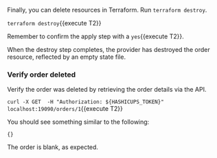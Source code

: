 Finally, you can delete resources in Terraform. Run `terraform destroy`. 

`terraform destroy`{{execute T2}}

Remember to confirm the apply step with a `yes`{{execute T2}}.

When the destroy step completes, the provider has destroyed the order resource, reflected by an empty state file.


### Verify order deleted

Verify the order was deleted by retrieving the order details via the API. 

`curl -X GET  -H "Authorization: ${HASHICUPS_TOKEN}" localhost:19090/orders/1`{{execute T2}}

You should see something similar to the following:

```
{}
```

The order is blank, as expected.